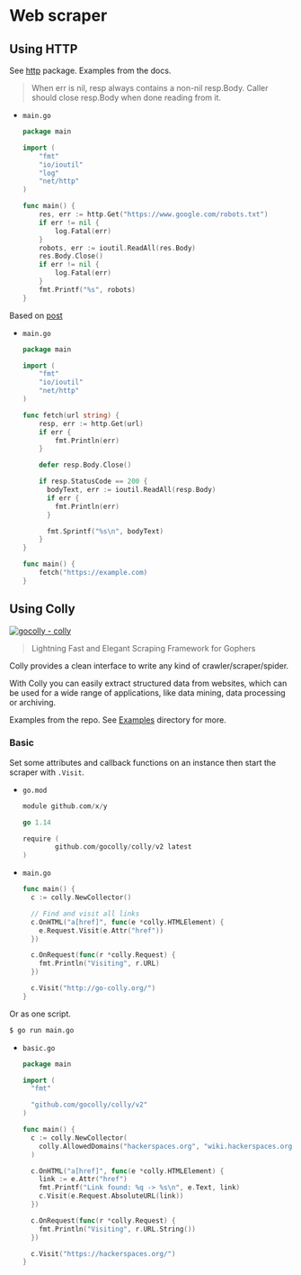 # Web scraper

## Using HTTP

See [http](https://golang.org/pkg/net/http/) package. Examples from the docs.

> When err is nil, resp always contains a non-nil resp.Body. Caller should close resp.Body when done reading from it.

- `main.go`
	```go
	package main

	import (
		"fmt"
		"io/ioutil"
		"log"
		"net/http"
	)

	func main() {
		res, err := http.Get("https://www.google.com/robots.txt")
		if err != nil {
			log.Fatal(err)
		}
		robots, err := ioutil.ReadAll(res.Body)
		res.Body.Close()
		if err != nil {
			log.Fatal(err)
		}
		fmt.Printf("%s", robots)
	}
	```


Based on [post](https://itnext.io/create-your-first-web-scraper-in-go-with-goquery-2dcd45743165)

- `main.go`
	```go
	package main

	import (
		"fmt"
		"io/ioutil"
		"net/http"
	)

	func fetch(url string) {
		resp, err := http.Get(url)
		if err {
			fmt.Println(err)
		}

		defer resp.Body.Close()

		if resp.StatusCode == 200 {
		  bodyText, err := ioutil.ReadAll(resp.Body)
		  if err {
			fmt.Println(err)
		  }

		  fmt.Sprintf("%s\n", bodyText)
		}
	}

	func main() {
		fetch("https://example.com)
	}
	```


## Using Colly

[![gocolly - colly](https://img.shields.io/static/v1?label=gocolly&message=colly&color=142f89&logo=github)](https://github.com/gocolly/colly)

> Lightning Fast and Elegant Scraping Framework for Gophers

Colly provides a clean interface to write any kind of crawler/scraper/spider.

With Colly you can easily extract structured data from websites, which can be used for a wide range of applications, like data mining, data processing or archiving.


Examples from the repo. See [Examples](https://github.com/gocolly/colly/tree/master/_examples) directory for more.


### Basic

Set some attributes and callback functions on an instance then start the scraper with `.Visit`.

- `go.mod`
    ```go
    module github.com/x/y

    go 1.14

    require (
            github.com/gocolly/colly/v2 latest
    )
    ```
- `main.go`
    ```go
    func main() {
      c := colly.NewCollector()

      // Find and visit all links
      c.OnHTML("a[href]", func(e *colly.HTMLElement) {
        e.Request.Visit(e.Attr("href"))
      })

      c.OnRequest(func(r *colly.Request) {
        fmt.Println("Visiting", r.URL)
      })

      c.Visit("http://go-colly.org/")
    }
    ```

Or as one script.

```sh
$ go run main.go
```

- `basic.go`
    ```go
    package main

    import (
      "fmt"

      "github.com/gocolly/colly/v2"
    )

    func main() {
      c := colly.NewCollector(
        colly.AllowedDomains("hackerspaces.org", "wiki.hackerspaces.org"),
      )

      c.OnHTML("a[href]", func(e *colly.HTMLElement) {
        link := e.Attr("href")
        fmt.Printf("Link found: %q -> %s\n", e.Text, link)
        c.Visit(e.Request.AbsoluteURL(link))
      })

      c.OnRequest(func(r *colly.Request) {
        fmt.Println("Visiting", r.URL.String())
      })

      c.Visit("https://hackerspaces.org/")
    }
    ```
